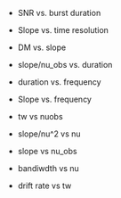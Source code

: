 
* SNR vs. burst duration
* Slope vs. time resolution
* DM vs. slope

* slope/nu_obs vs. duration
* duration vs. frequency
* Slope vs. frequency
* tw vs nuobs
* slope/nu^2 vs nu
* slope vs nu_obs
* bandiwdth vs nu
* drift rate vs tw

